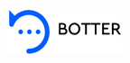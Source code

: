 <img src="https://raw.githubusercontent.com/karimabdelhameed/Botter/master/.github/images/ic_botter.png" width="200" height="80" alt="Botter">
